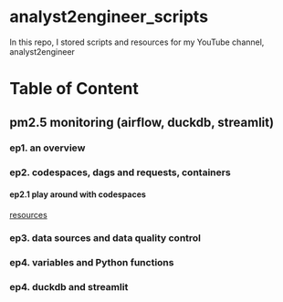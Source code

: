 # analyst2engineer_scripts
In this repo, I stored scripts and resources for my YouTube channel, analyst2engineer

# Table of Content
## pm2.5 monitoring (airflow, duckdb, streamlit)
### ep1. an overview
### ep2. codespaces, dags and requests, containers
#### ep2.1 play around with codespaces 
[resources](https://github.com/xiangivyli/analyst2engineer_scripts/blob/main/pm25_ep2.1_codespaces.md)

### ep3. data sources and data quality control
### ep4. variables and Python functions
### ep4. duckdb and streamlit
